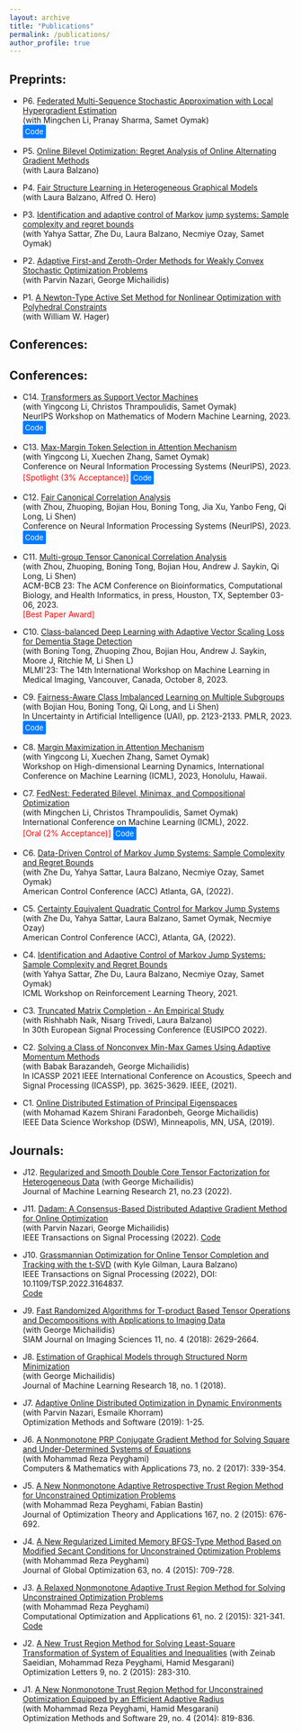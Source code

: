 ```yaml
---
layout: archive
title: "Publications"
permalink: /publications/
author_profile: true
---
```


## Preprints:

- P6. <a href="https://arxiv.org/abs/2306.01648">Federated Multi-Sequence Stochastic Approximation with Local Hypergradient Estimation</a><br>
  <span style="display: block;">(with Mingchen Li, Pranay Sharma, Samet Oymak)</span>
  <a href="https://github.com/ucr-optml/fedmsa" style="display: inline-block; background-color: #007bff; color: white; padding: 4px; border-radius: 2px; text-decoration: none; font-size: small;">Code</a>

- P5. <a href="https://arxiv.org/abs/2207.02829">Online Bilevel Optimization: Regret Analysis of Online Alternating Gradient Methods</a><br>
  <span style="display: block;">(with Laura Balzano)</span>

- P4. <a href="https://arxiv.org/abs/2112.05128">Fair Structure Learning in Heterogeneous Graphical Models</a><br>
  <span style="display: block;">(with Laura Balzano, Alfred O. Hero)</span>

- P3. <a href="https://arxiv.org/abs/2111.07018">Identification and adaptive control of Markov jump systems: Sample complexity and regret bounds</a><br>
  <span style="display: block;">(with Yahya Sattar, Zhe Du, Laura Balzano, Necmiye Ozay, Samet Oymak)</span>

- P2. <a href="https://arxiv.org/abs/2005.09261">Adaptive First-and Zeroth-Order Methods for Weakly Convex Stochastic Optimization Problems</a><br>
  <span style="display: block;">(with Parvin Nazari, George Michailidis)</span>

- P1. <a href="https://arxiv.org/abs/2011.01201">A Newton-Type Active Set Method for Nonlinear Optimization with Polyhedral Constraints</a><br>
  <span style="display: block;">(with William W. Hager)</span>



## Conferences:

## Conferences:

- C14. <a href="https://arxiv.org/abs/2308.16898">Transformers as Support Vector Machines</a><br>
  <span style="display: block;">(with Yingcong Li, Christos Thrampoulidis, Samet Oymak)</span>
  NeurIPS Workshop on Mathematics of Modern Machine Learning, 2023.
  <a href="https://github.com/umich-sota/tf-as-svm" style="display: inline-block; background-color: #007bff; color: white; padding: 4px; border-radius: 2px; text-decoration: none; font-size: small;">Code</a>

- C13. <a href="https://arxiv.org/abs/2306.13596">Max-Margin Token Selection in Attention Mechanism</a><br>
  <span style="display: block;">(with Yingcong Li, Xuechen Zhang, Samet Oymak)</span>
  Conference on Neural Information Processing Systems (NeurIPS), 2023.<br>
  <span style="color:red">[Spotlight (3% Acceptance)]</span>
  <a href="https://github.com/ucr-optml/max_margin_attention" style="display: inline-block; background-color: #007bff; color: white; padding: 4px; border-radius: 2px; text-decoration: none; font-size: small;">Code</a>

- C12. <a href="https://arxiv.org/abs/2309.15809">Fair Canonical Correlation Analysis</a><br>
  <span style="display: block;">(with Zhou, Zhuoping, Bojian Hou, Boning Tong, Jia Xu, Yanbo Feng, Qi Long, Li Shen)</span>
  Conference on Neural Information Processing Systems (NeurIPS), 2023.
  <a href="https://github.com/pennshenlab/fair_cca" style="display: inline-block; background-color: #007bff; color: white; padding: 4px; border-radius: 2px; text-decoration: none; font-size: small;">Code</a>

- C11. <a href="https://dl.acm.org/doi/abs/10.1145/3584371.3612962">Multi-group Tensor Canonical Correlation Analysis</a><br>
  <span style="display: block;">(with Zhou, Zhuoping, Boning Tong, Bojian Hou, Andrew J. Saykin, Qi Long, Li Shen)</span>
  ACM-BCB 23: The ACM Conference on Bioinformatics, Computational Biology, and Health Informatics, in press, Houston, TX, September 03-06, 2023.<br>
  <span style="color:red">[Best Paper Award]</span>

- C10. <a href="https://link.springer.com/chapter/10.1007/978-3-031-45676-3_15">Class-balanced Deep Learning with Adaptive Vector Scaling Loss for Dementia Stage Detection</a><br>
  <span style="display: block;">(with Boning Tong, Zhuoping Zhou, Bojian Hou, Andrew J. Saykin, Moore J, Ritchie M, Li Shen L)</span>
  MLMI'23: The 14th International Workshop on Machine Learning in Medical Imaging, Vancouver, Canada, October 8, 2023.

- C9. <a href="https://proceedings.mlr.press/v216/tarzanagh23a">Fairness-Aware Class Imbalanced Learning on Multiple Subgroups</a><br>
  <span style="display: block;">(with Bojian Hou, Boning Tong, Qi Long, and Li Shen)</span>
  In Uncertainty in Artificial Intelligence (UAI), pp. 2123-2133. PMLR, 2023.<br>
  <a href="https://github.com/PennShenLab/FACIMS" style="display: inline-block; background-color: #007bff; color: white; padding: 4px; border-radius: 2px; text-decoration: none; font-size: small;">Code</a>

- C8. <a href="https://icml.cc/virtual/2023/25891">Margin Maximization in Attention Mechanism</a><br>
  <span style="display: block;">(with Yingcong Li, Xuechen Zhang, Samet Oymak)</span>
  Workshop on High-dimensional Learning Dynamics, International Conference on Machine Learning (ICML), 2023, Honolulu, Hawaii.

- C7. <a href="https://arxiv.org/abs/2205.02215">FedNest: Federated Bilevel, Minimax, and Compositional Optimization</a><br>
  <span style="display: block;">(with Mingchen Li, Christos Thrampoulidis, Samet Oymak)</span>
  International Conference on Machine Learning (ICML), 2022.<br>
  <span style="color:red">[Oral (2% Acceptance)]</span>
  <a href="https://github.com/ucr-optml/FedNest" style="display: inline-block; background-color: #007bff; color: white; padding: 4px; border-radius: 2px; text-decoration: none; font-size: small;">Code</a>

- C6. <a href="https://ieeexplore.ieee.org/document/9867863">Data-Driven Control of Markov Jump Systems: Sample Complexity and Regret Bounds</a><br>
  <span style="display: block;">(with Zhe Du, Yahya Sattar, Laura Balzano, Necmiye Ozay, Samet Oymak)</span>
  American Control Conference (ACC) Atlanta, GA, (2022).

- C5. <a href="https://ieeexplore.ieee.org/document/9867208">Certainty Equivalent Quadratic Control for Markov Jump Systems</a><br>
  <span style="display: block;">(with Zhe Du, Yahya Sattar, Laura Balzano, Samet Oymak, Necmiye Ozay)</span>
  American Control Conference (ACC), Atlanta, GA, (2022).

- C4. <a href="https://lyang36.github.io/icml2021_rltheory/camera_ready/85.pdf">Identification and Adaptive Control of Markov Jump Systems: Sample Complexity and Regret Bounds</a><br>
  <span style="display: block;">(with Yahya Sattar, Zhe Du, Laura Balzano, Necmiye Ozay, Samet Oymak)</span>
  ICML Workshop on Reinforcement Learning Theory, 2021.

- C3. <a href="https://ieeexplore.ieee.org/document/9909952">Truncated Matrix Completion - An Empirical Study</a><br>
  <span style="display: block;">(with Rishhabh Naik, Nisarg Trivedi, Laura Balzano)</span>
  In 30th European Signal Processing Conference (EUSIPCO 2022).

- C2. <a href="https://ieeexplore.ieee.org/document/9414476">Solving a Class of Nonconvex Min-Max Games Using Adaptive Momentum Methods</a><br>
  <span style="display: block;">(with Babak Barazandeh, George Michailidis)</span>
  In ICASSP 2021 IEEE International Conference on Acoustics, Speech and Signal Processing (ICASSP), pp. 3625-3629. IEEE, (2021).

- C1. <a href="https://ieeexplore.ieee.org/abstract/document/8755554?casa_token=qmTFNGRThtsAAAAA:nh83e4onSgi4ieSjd0lvRvDHV2cMeJANYH-l-dXrVVtr7iwUr3Sttl_vEeUoGMLa22J365vSMg">Online Distributed Estimation of Principal Eigenspaces</a><br>
  <span style="display: block;">(with Mohamad Kazem Shirani Faradonbeh, George Michailidis)</span>
  IEEE Data Science Workshop (DSW), Minneapolis, MN, USA, (2019).


## Journals:

- J12. [Regularized and Smooth Double Core Tensor Factorization for Heterogeneous Data](https://www.jmlr.org/papers/volume23/20-1002/20-1002.pdf)
  (with George Michailidis)  
  Journal of Machine Learning Research 21, no.23 (2022).  

- J11. [Dadam: A Consensus-Based Distributed Adaptive Gradient Method for Online Optimization](https://ieeexplore.ieee.org/stamp/stamp.jsp?arnumber=9973382)  
  (with Parvin Nazari, George Michailidis)  
  IEEE Transactions on Signal Processing (2022). 
  [Code](https://paperswithcode.com/paper/dadam-a-consensus-based-distributed-adaptive) 

- J10. [Grassmannian Optimization for Online Tensor Completion and Tracking with the t-SVD](https://ieeexplore.ieee.org/stamp/stamp.jsp?arnumber=9756209) 
  (with Kyle Gilman, Laura Balzano)  
  IEEE Transactions on Signal Processing (2022), DOI: 10.1109/TSP.2022.3164837.  
  [Code](https://github.com/kgilman/TOUCAN)

- J9. [Fast Randomized Algorithms for T-product Based Tensor Operations and Decompositions with Applications to Imaging Data](https://epubs.siam.org/doi/abs/10.1137/17M1159932?download=true&journalCode=sjisbi)  
  (with George Michailidis)  
   SIAM Journal on Imaging Sciences 11, no. 4 (2018): 2629-2664.  

- J8. [Estimation of Graphical Models through Structured Norm Minimization](https://www.jmlr.org/papers/volume18/16-486/16-486.pdf)  
  (with George Michailidis)  
  Journal of Machine Learning Research 18, no. 1 (2018).  

- J7. [Adaptive Online Distributed Optimization in Dynamic Environments](https://www.tandfonline.com/doi/abs/10.1080/10556788.2019.1637433)  
  (with Parvin Nazari, Esmaile Khorram)  
  Optimization Methods and Software (2019): 1-25.  

- J6. [A Nonmonotone PRP Conjugate Gradient Method for Solving Square and Under-Determined Systems of Equations](https://www.sciencedirect.com/science/article/pii/S0898122116306587)  
  (with Mohammad Reza Peyghami)  
  Computers & Mathematics with Applications 73, no. 2 (2017): 339-354.  

- J5. [A New Nonmonotone Adaptive Retrospective Trust Region Method for Unconstrained Optimization Problems](https://link.springer.com/article/10.1007/s10957-015-0790-0)  
  (with Mohammad Reza Peyghami, Fabian Bastin)  
  Journal of Optimization Theory and Applications 167, no. 2 (2015): 676-692.  

- J4. [A New Regularized Limited Memory BFGS-Type Method Based on Modified Secant Conditions for Unconstrained Optimization Problems](https://link.springer.com/article/10.1007/s10898-015-0310-7) 
  (with Mohammad Reza Peyghami)  
  Journal of Global Optimization 63, no. 4 (2015): 709-728.  

- J3. [A Relaxed Nonmonotone Adaptive Trust Region Method for Solving Unconstrained Optimization Problems](https://link.springer.com/article/10.1007/s10589-015-9726-8)  
  (with Mohammad Reza Peyghami)  
  Computational Optimization and Applications 61, no. 2 (2015): 321-341.  
  [Code](https://github.com/Tarzanagh/Relaxed-Trust-Region-Methods)

- J2. [A New Trust Region Method for Solving Least-Square Transformation of System of Equalities and Inequalities](https://link.springer.com/article/10.1007/s11590-013-0711-9)
  (with Zeinab Saeidian, Mohammad Reza Peyghami, Hamid Mesgarani)  
  Optimization Letters 9, no. 2 (2015): 283-310.   

- J1. [A New Nonmonotone Trust Region Method for Unconstrained Optimization Equipped by an Efficient Adaptive Radius](https://www.tandfonline.com/doi/abs/10.1080/10556788.2013.855761)  
  (with Mohammad Reza Peyghami, Hamid Mesgarani)  
  Optimization Methods and Software 29, no. 4 (2014): 819-836.




